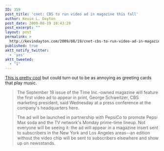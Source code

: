 ```yaml
---
ID: 359
post_title: 'cnet: CBS to run video ad in magazine this fall'
author: Kevin L. Dayton
post_date: 2009-08-19 10:43:29
post_excerpt: ""
layout: post
permalink: >
  http://kevindayton.com/2009/08/19/cnet-cbs-to-run-video-ad-in-magazine-this-fall-digital-media-cnet-news/
published: true
aktt_notify_twitter:
  - 'yes'
aktt_tweeted:
  - "1"
---
```

<a title="http://news.cnet.com/8301-1023_3-10313064-93.html?part=rss&amp;subj=news&amp;tag=2547-1_3-0-20" href="http://news.cnet.com/8301-1023_3-10313064-93.html?part=rss&amp;subj=news&amp;tag=2547-1_3-0-20" target="_blank">This is pretty cool</a> but could turn out to be as annoying as greeting cards that play music.
<blockquote>The September 18 issue of the Time Inc.-owned magazine will feature the first video ad to appear in print, George Schweitzer, CBS marketing president, said Wednesday at a press conference at the company's headquarters here.

The ad will be launched in partnership with PepsiCo to promote Pepsi Max soda and the TV network's Monday prime-time lineup. Not everyone will be seeing it: the ad will appear in a magazine insert sent to subscribers in the New York and Los Angeles areas--an edition without the video chip will be sent to subscribers elsewhere and show up on newsstands.</blockquote>
